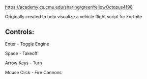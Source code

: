 https://academy.cs.cmu.edu/sharing/greenYellowOctopus4198

Originally created to help visualize a vehicle flight script for Fortnite

## Controls:
Enter - Toggle Engine

Space - Takeoff

Arrow Keys - Turn

Mouse Click - Fire Cannons
